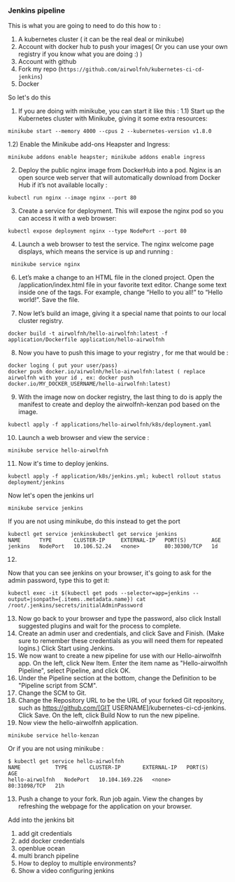 ### Jenkins pipeline

This is what you are going to need to do this how to :
1) A kubernetes cluster ( it can be the real deal or minikube)
2) Account with docker hub to push your images( Or you can use your own registry if you know what you are doing :) )
3) Account with github
4) Fork my repo (`https://github.com/airwolfnh/kubernetes-ci-cd-jenkins`)
5) Docker 

So let's do this 
1) If you are doing with minikube, you can start it like this :
1.1) Start up the Kubernetes cluster with Minikube, giving it some extra resources:
```shell
minikube start --memory 4000 --cpus 2 --kubernetes-version v1.8.0
```

1.2) Enable the Minikube add-ons Heapster and Ingress: 
```shell
minikube addons enable heapster; minikube addons enable ingress
```

2) Deploy the public nginx image from DockerHub into a pod. Nginx is an open source web server that will automatically download from Docker Hub if it’s not available locally : 
```shell
kubectl run nginx --image nginx --port 80
```

3) Create a service for deployment. This will expose the nginx pod so you can access it with a web browser: 
```shell
kubectl expose deployment nginx --type NodePort --port 80
```

4) Launch a web browser to test the service. The nginx welcome page displays, which means the service is up and running :
```shell
 minikube service nginx 
```

6) Let’s make a change to an HTML file in the cloned project. Open the /application/index.html file in your favorite text editor. Change some text inside one of the tags. For example, change “Hello to you all!” to “Hello world!”. Save the file.

7) Now let’s build an image, giving it a special name that points to our local cluster registry.
```shell
docker build -t airwolfnh/hello-airwolfnh:latest -f application/Dockerfile application/hello-airwolfnh
```

8) Now you have to push this image to your registry , for me that would be :
```shell
docker loging ( put your user/pass)
docker push docker.io/airwolnh/hello-airwolfnh:latest ( replace airwolfnh with your id , ex: docker push docker.io/MY_DOCKER_USERNAME/hello-airwolfnh:latest)
```

9) With the image  now on docker registry, the last thing to do is apply the manifest to create and deploy the airwolfnh-kenzan pod based on the image.
```shell
kubectl apply -f applications/hello-airwolfnh/k8s/deployment.yaml
```

10) Launch a web browser and view the service : 
```shell
minikube service hello-airwolfnh
```

11) Now it's time to deploy jenkins.
```shell
kubectl apply -f application/k8s/jenkins.yml; kubectl rollout status deployment/jenkins
```

Now let's open the jenkins url 
```shell
minikube service jenkins
```

If you are not using minikube, do this instead to get the port 
```shell
kubectl get service jenkinskubectl get service jenkins
NAME      TYPE       CLUSTER-IP     EXTERNAL-IP   PORT(S)        AGE
jenkins   NodePort   10.106.52.24   <none>        80:30300/TCP   1d
```

12)
Now that you can see jenkins on your browser, it's going to ask for the admin password, type this to get it:
```shell
kubectl exec -it $(kubectl get pods --selector=app=jenkins --output=jsonpath={.items..metadata.name}) cat /root/.jenkins/secrets/initialAdminPassword
```

13) Now go back to your browser and type the password, also click Install suggested plugins and wait for the process to complete.
14) Create an admin user and credentials, and click Save and Finish. (Make sure to remember these credentials as you will need them for repeated logins.) Click Start using Jenkins.
15) We now want to create a new pipeline for use with our Hello-airwolfnh app. On the left, click New Item. Enter the item name as "Hello-airwolfnh Pipeline", select Pipeline, and click OK.
16) Under the Pipeline section at the bottom, change the Definition to be "Pipeline script from SCM". 
17) Change the SCM to Git.
18) Change the Repository URL to be the URL of your forked Git repository, such as https://github.com/[GIT USERNAME]/kubernetes-ci-cd-jenkins. Click Save. On the left, click Build Now to run the new pipeline.
19) Now view the hello-airwolfnh application.
```shell
minikube service hello-kenzan
```

Or if you are not using minikube :
```shell
$ kubectl get service hello-airwolfnh
NAME           TYPE       CLUSTER-IP       EXTERNAL-IP   PORT(S)        AGE
hello-airwolfnh   NodePort   10.104.169.226   <none>        80:31098/TCP   21h
```


13) Push a change to your fork. Run job again. View the changes by refreshing the webpage for the application on your browser.








Add into the jenkins bit
1) add git credentials
2) add docker credentials
3) openblue ocean
4) multi branch pipeline
5) How to deploy to multiple environments?
6) Show a video configuring jenkins


